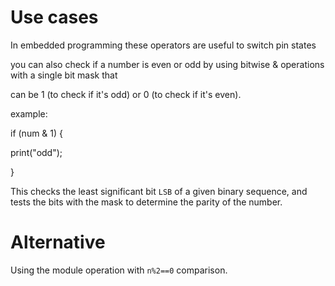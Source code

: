 # Use cases

In embedded programming these operators are useful to switch pin states

you can also check if a number is even or odd by using bitwise & operations with a single bit mask that

can be 1 (to check if it's odd) or 0 (to check if it's even).

example:

if (num & 1) {

  print("odd");

  }

This checks the least significant bit `LSB` of a given binary sequence, and tests the bits with the mask to determine
the parity of the number.

# Alternative
Using the module operation with `n%2==0` comparison.

